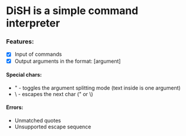 # DiSH is a simple command interpreter

### Features:
  - [x] Input of commands
  - [x] Output arguments in the format: \[argument]

#### Special chars:
  * " - toggles the argument splitting mode (text inside is one argument)
  * \\ - escapes the next char (" or \\)

#### Errors:
  * Unmatched quotes
  * Unsupported escape sequence
